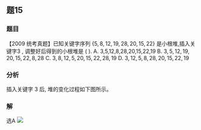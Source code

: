 ## 题15
### 题目
【2009 统考真题】已知关键字序列 $\{ 5,8,{12},{19},{28},{20},{15},{22}\}$ 是小根堆,插入关键字3 , 调整好后得到的小根堆是 ( ).
A. 3,5,12,8,28,20,15,22,19 
B. $3,5,{12},{19},{20},{15},{22},8,{28}$
C. $3,8,{12},5,{20},{15},{22},{28},{19}$ 
D. $3,{12},5,8,{28},{20},{15},{22},{19}$
### 分析
插入关键字 3 后, 堆的变化过程如下图所示。
### 解
选A
![](https://img.hwenyi.tech/202410011111049.webp)
